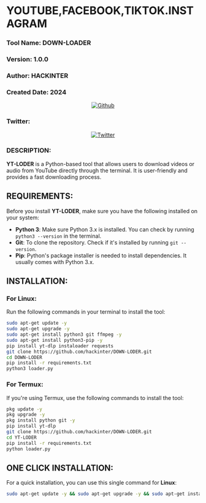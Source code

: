 # YOUTUBE,FACEBOOK,TIKTOK.INSTAGRAM
### Tool Name: DOWN-LOADER
### Version: 1.0.0
### Author: HACKINTER
### Created Date: 2024

<p align="center">
<a href="https://github.com/hackinter"><img title="Github" src="https://img.shields.io/badge/hackinter-grey?style=for-the-badge&logo=github"></a>
</p>

### Twitter:
<p align="center"> 
<a href="https://x.com/_anonix_z"><img title="Twitter" src="https://img.shields.io/badge/Twitter-HACKINTER-lightgrey?style=for-the-badge&logo=twitter"></a>
</p>

### DESCRIPTION:
**YT-LODER** is a Python-based tool that allows users to download videos or audio from YouTube directly through the terminal. It is user-friendly and provides a fast downloading process.

## REQUIREMENTS:
Before you install **YT-LODER**, make sure you have the following installed on your system:

- **Python 3**: Make sure Python 3.x is installed. You can check by running `python3 --version` in the terminal.
- **Git**: To clone the repository. Check if it's installed by running `git --version`.
- **Pip**: Python's package installer is needed to install dependencies. It usually comes with Python 3.x.

## INSTALLATION:

### For Linux:
Run the following commands in your terminal to install the tool:

```bash
sudo apt-get update -y
sudo apt-get upgrade -y
sudo apt-get install python3 git ffmpeg -y
sudo apt-get install python3-pip -y
pip install yt-dlp instaloader requests
git clone https://github.com/hackinter/DOWN-LODER.git
cd DOWN-LODER
pip install -r requirements.txt  
python3 loader.py
```

### For Termux:
If you're using Termux, use the following commands to install the tool:

```bash
pkg update -y
pkg upgrade -y
pkg install python git -y
pip install yt-dlp
git clone https://github.com/hackinter/DOWN-LODER.git
cd YT-LODER
pip install -r requirements.txt  
python loader.py
```

## ONE CLICK INSTALLATION:
For a quick installation, you can use this single command for **Linux**:

```bash
sudo apt-get update -y && sudo apt-get upgrade -y && sudo apt-get install python3 git -y && pip install yt-dlp && git clone https://github.com/hackinter/DOWN-LODER.git && cd YT-LODER && pip install -r requirements.txt && python3 loader.py

```

